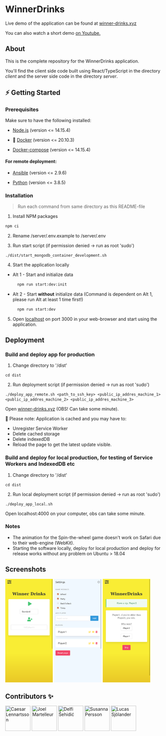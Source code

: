 # WinnerDrinks

Live demo of the application can be found at [winner-drinks.xyz](https://winner-drinks.xyz/)

You can also watch a short demo [on Youtube.](https://www.youtube.com/watch?v=8Et55sYjz24)

## About

This is the complete repository for the WinnerDrinks application.

You'll find the client side code built using React/TypeScript in the directory *client* and the server side code in the directory *server*. 


<!-- GETTING STARTED -->
## ⚡️ Getting Started

### Prerequisites

Make sure to have the following installed:

* [Node.js](https://nodejs.org/en/) (version <= 14.15.4)

* 🐳 [Docker](https://docs.docker.com/get-docker/) (version <= 20.10.3)

* [Docker-compose](https://docs.docker.com/compose/install/) (version <= 14.15.4)

#### For remote deployment:

* [Ansible](https://docs.ansible.com/ansible/latest/installation_guide/intro_installation.html) (version <= 2.9.6)

* [Python](https://www.python.org/downloads/) (version <= 3.8.5)

### Installation

> Run each command from same directory as this README-file

1. Install NPM packages
  ```sh
  npm ci
  ```

2. Rename /server/.env.example to /server/.env

3. Run start script (if permission denied -> run as root 'sudo')
  ```
  ./dist/start_mongodb_container_development.sh
  ```

4. Start the application locally
  * Alt 1 - Start and initialize data
    ```sh
      npm run start:dev:init
    ```
  * Alt 2 - Start <strong>without</strong> initialize data (Command is dependent on Alt 1, please run Alt at least 1 time first!)
    ```sh
      npm run start:dev
    ```

5. Open [localhost](http://localhost:3000/) on port 3000 in your web-browser and start using the application.


## Deployment

### Build and deploy app for production

1. Change directory to '/dist'
  ```
  cd dist
  ```

2. Run deployment script (if permission denied -> run as root 'sudo')
  ```
  ./deploy_app_remote.sh <path_to_ssh_key> <public_ip_addres_machine_1> <public_ip_addres_machine_2> <public_ip_addres_machine_3>
  ```

Open [winner-drinks.xyz](https://winner-drinks.xyz) (OBS! Can take some minute). 

🔔 Please note: Application is cached and you may have to:

* Unregister Service Worker
* Delete cached storage
* Delete indexedDB 
* Reload the page to get the latest update visible. 


### Build and deploy for local production, for testing of Service Workers and IndexedDB etc

1. Change directory to '/dist'
  ```
  cd dist
  ```

2. Run local deployment script (if permission denied -> run as root 'sudo')
  ```
  ./deploy_app_local.sh
  ```

Open localhost:4000 on your computer, obs can take some minute.

### Notes

* The animation for the Spin-the-wheel game doesn't work on Safari due to their web-engine (WebKit).
* Starting the software locally, deploy for local production and deploy for release works without any problem on Ubuntu > 18.04

## Screenshots

<img title="Start page" src="./readme/startpage.png" width="30%">
<img title="Settings tab" src="./readme/settings.png" width="30%">
<img title="Party game, 1 of 4 game-modules available" src="./readme/gamemodule.png" width="30%">

## Contributors ✨

<div style="displat: flex;">
  <a href="https://github.com/Lennca"><img src="https://avatars.githubusercontent.com/lennca" title="Caesar Lennartsson" width="80" height="80"></a>
  <a href="https://github.com/Martelleur"><img src="https://avatars.githubusercontent.com/martelleur" title="Joel Martelleur" width="80" height="80"></a>
  <a href="https://github.com/delsehi"><img src="https://avatars.githubusercontent.com/delsehi" title="Delfi Šehidić" width="80" height="80"></a>
  <a href="https://github.com/SusannaP2018"><img src="https://avatars.githubusercontent.com/SusannaP2018" title="Susanna Persson" width="80" height="80"></a>
  <a href="https://github.com/lucasj96"><img src="https://avatars.githubusercontent.com/lucasj96" title="Lucas Sjölander" width="80" height="80"></a>
</div>
